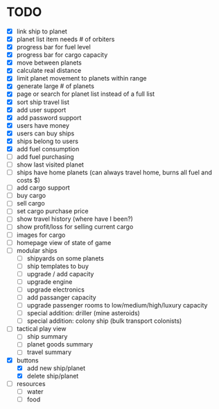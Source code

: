 # TODO

 - [x] link ship to planet
 - [x] planet list item needs # of orbiters
 - [x] progress bar for fuel level
 - [x] progress bar for cargo capacity
 - [x] move between planets
 - [x] calculate real distance
 - [x] limit planet movement to planets within range
 - [x] generate large # of planets
 - [x] page or search for planet list instead of a full list
 - [x] sort ship travel list
 - [x] add user support
  - [x] add password support
 - [x] users have money
 - [x] users can buy ships
 - [x] ships belong to users
 - [x] add fuel consumption
 - [ ] add fuel purchasing
 - [ ] show last visited planet
 - [ ] ships have home planets (can always travel home, burns all fuel and costs $)
 - [ ] add cargo support
 - [ ] buy cargo
 - [ ] sell cargo
 - [ ] set cargo purchase price
 - [ ] show travel history (where have I been?)
 - [ ] show profit/loss for selling current cargo
 - [ ] images for cargo
 - [ ] homepage view of state of game
 - [ ] modular ships
   - [ ] shipyards on some planets
   - [ ] ship templates to buy
   - [ ] upgrade / add capacity
   - [ ] upgrade engine
   - [ ] upgrade electronics
   - [ ] add passanger capacity
   - [ ] upgrade passenger rooms to low/medium/high/luxury capacity
   - [ ] special addition: driller (mine asteroids)
   - [ ] special addition: colony ship (bulk transport colonists)
 - [ ] tactical play view
   - [ ] ship summary
   - [ ] planet goods summary
   - [ ] travel summary
 - [x] buttons
   - [x] add new ship/planet
   - [x] delete ship/planet
 - [ ] resources
   - [ ] water
   - [ ] food